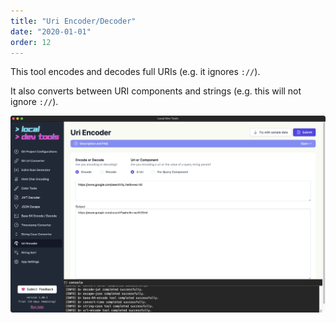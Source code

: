 ```yaml
---
title: "Uri Encoder/Decoder"
date: "2020-01-01"
order: 12
---
```


This tool encodes and decodes full URIs (e.g. it ignores `://`).

It also converts between URI components and strings (e.g. this will not ignore `://`).

![Uri encode](../images/uriencode.png)
